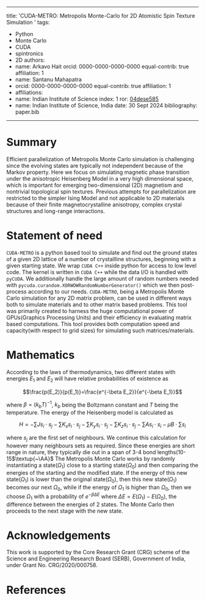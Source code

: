 ﻿
---
title: 'CUDA-METRO: Metropolis Monte-Carlo for 2D Atomistic Spin Texture Simulation '
tags:
  -  Python
  -  Monte Carlo
  -  CUDA
  -  spintronics
  -  2D
  authors:
  -  name: Arkavo Hait
    orcid: 0000-0000-0000-0000
    equal-contrib: true
    affiliation: 1 
  -  name: Santanu Mahapatra
  - orcid: 0000-0000-0000-0000
    equal-contrib: true 
    affiliation: 1
  - affiliations:
  -  name: Indian Institute of Science
   index: 1
   ror: [04dese585](https://ror.org/04dese585)
  -  name: Indian Institute of Science, India
date: 30 Sept 2024
bibliography: paper.bib
---

# Summary
Efficient parallelization of Metropolis Monte Carlo simulation is challenging since the evolving states are typically
not independent because of the Markov property. Here we focus on simulating magnetic phase transition under the
anisotropic Heisenberg Model in a very high dimensional space, which is important for emerging two-dimensional
(2D) magnetism and nontrivial topological spin textures. Previous attempts for parallelization are restricted to the
simpler Ising Model and not applicable to 2D materials because of their finite magnetocrystalline anisotropy, complex
crystal structures and long-range interactions.

# Statement of need
`CUDA-METRO` is a python based tool to simulate and find out the ground states of a given 2D lattice of a number of crystallline structures, beginning with a given starting state. We wrap `CUDA C++` inside python for access to low level code. The kernel is written in `CUDA C++` while the data I/O is handled with `pyCUDA`. We additionally handle the large amount of random numbers needed with `pycuda.curandom.XORWOWRandomNumberGenerator()` which we then post-process according to our needs.
`CUDA-METRO`, being a Metropolis Monte Carlo simulation for any 2D matrix problem, can be used in different ways both to simulate materials and to other matrix based problems. This tool was primarily created to harness the huge computational power of GPUs(Graphics Processing Units) and their efficiency in evaluating matrix based computations. This tool provides both computation speed and capacity(with respect to grid sizes) for simulating such matrices/materials.

# Mathematics
According to the laws of thermodynamics, two different states with energies $E_1$ and $E_2$ will have relative probabilities of existence as 

$$\frac{p(E_2)}{p(E_1)}=\frac{e^{-\beta E_2}}{e^{-\beta E_1}}$$

where $\beta=(k_bT)^{-1}$, $k_b$ being the Boltzmann constant and $T$ being the temperature. The energy of the Heisenberg model is calculated as 

$$H=-\sum Js_i\cdot s_j - \sum K_x s_i \cdot s_j-\sum K_y s_i \cdot s_j-\sum K_z s_i \cdot s_j-\sum A s_i \cdot s_i-\mu B \cdot \sum s_i$$

where $s_j$ are the first set of neighbours. We continue this calculation for however many neighbours sets as required. Since these energies are short range in nature, they typically die out in a span of 3-4 bond lengths(10-15$\textup{~\AA}$
The Metropolis Monte Carlo works by randomly instantiating a state$(\Omega_1)$ close to a starting state$(\Omega_0)$ and then comparing the energies of the starting and the modified state. If the energy of this new state$(\Omega_1)$ is lower than the original state$(\Omega_0)$, then this new state$(\Omega_1)$ becomes our next $\Omega_0$, while if the energy of $\Omega_1$ is higher than $\Omega_0$, then we choose $\Omega_1$ with a probability of $e^{-\beta \Delta E}$ where $\Delta E=E(\Omega_1)-E(\Omega_0)$, the difference between the energies of 2 states. The Monte Carlo then proceeds to the next stage with the new state.

# Acknowledgements
This work is supported by the Core Research Grant (CRG) scheme of the Science and Engineering Research
Board (SERB), Government of India, under Grant No. CRG/2020/000758.

# References

